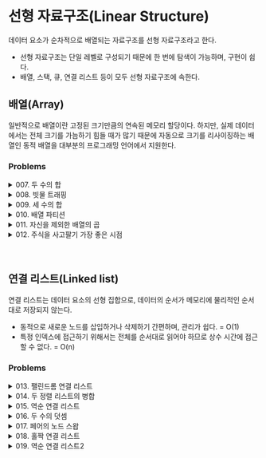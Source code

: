 # 선형 자료구조(Linear Structure)
데이터 요소가 순차적으로 배열되는 자료구조를 선형 자료구조라고 한다.
- 선형 자료구조는 단일 레벨로 구성되기 때문에 한 번에 탐색이 가능하며, 구현이 쉽다.
- 배열, 스택, 큐, 연결 리스트 등이 모두 선형 자료구조에 속한다.

## 배열(Array)
일반적으로 배열이란 고정된 크기만큼의 연속된 메모리 할당이다. 하지만, 실제 데이터에서는 전체 크기를 가늠하기 힘들 때가 많기 때문에 자동으로 크기를 리사이징하는 배열인 동적 배열을 대부분의 프로그래밍 언어에서 지원한다.

### Problems

<details>
<summary>007. 두 수의 합</summary>
<div markdown='1'>

---
1. 브루드 포스(Brute-Force)로 계산
```python
def twoSum(self, nums: List[int], target: int) -> List[int]:
    for i in range(len(nums)):
        for j in range(i + 1, len(nums)):
            if nums[i] + nums[j] == target:
                return [i, j]

```
- 2중 for문을 통한 완전탐색
- 시간복잡도가 크다.

2. in을 이용한 탐색
```python
def twoSum(self, nums: List[int], target: int) -> List[int]:
    for i, n in enumerate(nums):
        complement = target - n
        if complement in nums[i+1: ]:
            return [nums.index(n), nums[i+1: ].index(complement) + (i + 1)]
```
- 모든 조합을 비교하지 않고 정답에서 첫 번째 뺀 값 target - n이 존재하는 지 탐색한다.
- 2중 for문을 통한 완전탐색보다 더 훨씬 더 빨리 동작한다.

3. 첫 번째 수를 뺀 결과 키 조회
```python
def twoSum(self, nums: List[int], target: int) -> List[int]:
    nums_map = {}
    # 키와 값을 바꿔서 딕셔너리로 저장
    for i, num in enumerate(nums):
        nums_map[num] = i
    
    # 타겟에서 첫 번째 수를 뺀 결과를 키로 조회
    for i, num in enumerate(nums):
        if target - num in nums_map and i != nums_map[target - num]:
            return [i, nums_map[target - num]]
```
- 딕셔너리로 저장하여 조회할 때에 발생하는 시간복잡도를 줄인다.

4. 조회 구조 개선
```python
def twoSum(self, nums: List[int], target: int) -> List[int]:
    nums_map = {}
    # 하나의 for 문으로 통합
    for i, num in enumerate(nums):
        if target - num in nums_map:
            return [nums_map[target - num], i]
        nums_map[num] = i
```

5. 투 포인터 이용
```python
class Solution:
    def twoSum(self, nums: List[int], target: int) -> List[int]:
        idx_nums = [[num, idx] for idx, num in enumerate(nums)]
        idx_nums.sort(key=lambda x: x[0])
        
        left, right = 0, len(nums) - 1
        while left < right:
            if idx_nums[left][0] + idx_nums[right][0] == target:
                return [idx_nums[left][1], idx_nums[right][1]]
            elif idx_nums[left][0] + idx_nums[right][0] < target:
                left += 1
            else:
                right -= 1
```
- 투 포인터를 이용하기 위해 정렬이 필요하다는 점을 확인하고, 정렬로 인해 발생하는 인덱스 섞임에 대응한다. 
---
</div>
</details>


<details>
<summary>008. 빗물 트래핑</summary>
<div markdown='1'>

---
1. 투 포인터를 최대로 이동
```python
def trap(self, height: List[int]) -> int:
    if not height:
        return 0
    
    volume = 0
    left, right = 0, len(height) - 1
    left_max, right_max = height[left], height[right]

    while left < right:
        left_max, right_max = max(height[left], left_max), max(height[right], right_max)
        # 더 높은 쪽을 향해 투 포인터 이동
        if left_max <= right_max:
            volume += left_max - height[left]
            left += 1
        else:
            volume += right_max - height[right]
            right -= 1

    return volume
```
- 가장 높이가 높은 막대를 찾아본다. 막대의 높고 낮음과는 무관하게 해당 막대는 그저 왼쪽과 오른쪽을 가르는 장벽 역할을 해준다.
- 좌우 기둥 최대 높이가 현재 높이와의 차이만큼 물 높이를 더해준다.

2. 스택 쌓기
```python
def trap(self, height: List[int]) -> int:
    stack = []
    volume = 0

    for i in range(len(height)):
        # 변곡점을 만나는 경우
        while stack and height[i] > height[stack[-1]]:
            # 스택에서 꺼낸다
            top = stack.pop()
            if not len(stack):
                break

            # 이전과의 차이만큼 물 높이 처리
            distance = i - stack[-1] - 1
            waters = min(height[i], height[stack[-1]]) - height[top]

            volume += distance * waters

        stack.append(i)
    return volume
```
- 스택을 쌓으면서 현재 높이가 이전 높이보다 높을 때, 즉 꺽이는 부분 변곡점을 기준으로 격차만큼 물 높이를 채워준다.
---
</div>
</details>


<details>
<summary>009. 세 수의 합</summary>
<div markdown='1'>

---
1. 투 포인터로 합 계산
```python
def threeSum(self, nums: List[int]) -> List[List[int]]:
    results = []
    nums.sort()

    for i in range(len(nums) - 2):
        # 중복된 값 건너뛰기
        if i > 0 and nums[i] == nums[i - 1]:
            continue
        
        # 간격을 좁혀가며 합 sum 계산
        left, right = i + 1, len(nums) - 1
        while left < right:
            sum = nums[i] + nums[left] + nums[right]
            if sum < 0:
                left += 1
            elif sum > 0:
                right -= 1
            else:
                # sum = 0인 경우이므로 정답 및 스킵 처리
                results.append([nums[i], nums[left], nums[right]])

                while left < right and nums[left] == nums[left + 1]:
                    left += 1
                while left < right and nums[right] == nums[right - 1]:
                    right -= 1
                left += 1
                right -= 1
                
    return results
```
- i의 지점을 고정해둔 뒤, i + 1 부터 마지막 지점까지의 범위에서 투 포인터를 활용하여 합을 계산한다.
- 포인터의 양옆이 동일한 값이 있을 수 있으므로 반복해서 스킵처리 해준다.
---
</div>
</details>


<details>
<summary>010. 배열 파티션</summary>
<div markdown='1'>

---
1. 오름차순 풀이
```python
def arrayPairSum(self, nums: List[int]) -> int:
    sum = 0
    pair = []
    nums.sort()

    for n in nums:
        # 앞에서부터 오름차순으로 페어를 만들어 합 계산
        pair.append(n)
        if len(pair) == 2:
            sum += min(pair)
            pair = []

    return sum
```
- 페어의 min()을 합산했을 때 최대를 만드는 것은 결국 min()이 되도록 커야 한다는 뜻이기 때문에 오름차순으로 정렬하여 접근한다.

2. 짝수 번째 값 계싼
```python
def arrayPairSum(self, nums: List[int]) -> int:
    sum = 0
    nums.sort()

    for i, n in enumerate(nums):
        # 짝수 번째 값의 합 계산
        if i % 2 == 0:
            sum += n
    
    return sum
```
- 정렬된 상태에서는 짝수 번째에 항상 작은 값이 위치하기 때문에 짝수 번째 값을 더하면 된다.

3. 파이썬다운 방식
```python
def arrayPairSum(self, nums: List[int]) -> int:
    return sum(sorted(nums)[::2])
```
- 슬라이싱 구문[::2]을 사용해서 짝수 번째를 계산한다.
---
</div>
</details>


<details>
<summary>011. 자신을 제외한 배열의 곱</summary>
<div markdown='1'>

---
1. 왼쪽 곱셈 결과에 오른쪽 값을 차례대로 곱셈
```python
class Solution:
    def productExceptSelf(self, nums: List[int]) -> List[int]:
        out = []
        p = 1
        # 왼쪽 곱셈
        for i in range(len(nums)):
            out.append(p)
            p *= nums[i]
        
        p = 1
        # 왼쪽 곱셈 결과에 오른쪽 값을 차례대로 곱셈
        for i in range(len(nums) - 1, 0 - 1, -1):
            out[i] *= p
            p *= nums[i]
            
        return out
```
---
</div>
</details>


<details>
<summary>012. 주식을 사고팔기 가장 좋은 시점</summary>
<div markdown='1'>

---
1. 저점과 현재 값과의 차이 계산
```python
import sys

def maxProfit(self, prices: List[int]) -> int:
    profit = 0
    min_price = sys.maxsize

    # 최솟값과 최댓값을 계속 갱신
    for price in prices:
        min_price = min(min_price, price)
        profit = max(profit, price - min_price)
    
    return profit
```
---
</div>
</details>

</br>
</br>

## 연결 리스트(Linked list)
연결 리스트는 데이터 요소의 선형 집합으로, 데이터의 순서가 메모리에 물리적인 순서대로 저장되지 않는다.
- 동적으로 새로운 노드를 삽입하거나 삭제하기 간편하며, 관리가 쉽다. = O(1)
- 특정 인덱스에 접근하기 위해서는 전체를 순서대로 읽어야 하므로 상수 시간에 접근할 수 없다. = O(n)

### Problems
<details>
<summary>013. 팰린드롬 연결 리스트</summary>
<div markdown='1'>

---
1. 리스트 변환
```python
def isPalindrome(self, head: Optional[ListNode]) -> bool:
    q: List = []

    if not head:
        return True
    
    node = head
    # 리스트 변환
    while node is not None:
        q.append(node.val)
        node = node.next

    # 팰린드롬 판별
    while len(q) > 1:
        if q.pop(0) != q.pop():
            return False
    
    return True
```
- 연결 리스트 입력값을 파이썬의 리스트로 변환하여 풀이

2. Deque를 이용한 최적화
```python
from collections import deque

def isPalindrome(self, head: Optional[ListNode]) -> bool:
    q: Deque = deque()

    if not head:
        return True
    
    node = head
    # 리스트 변환
    while node is not None:
        q.append(node.val)
        node = node.next

    # 팰린드롬 판별
    while len(q) > 1:
        if q.popleft() != q.pop():
            return False
    
    return True
```

3. 런너를 이용한 풀이
```python
def isPalindrome(self, head: Optional[ListNode]) -> bool:
    rev = None
    slow = fast = head
    
    # 런너를 이용해 역순 연결 리스트 구성
    while fast and fast.next:
        fast = fast.next.next
        rev, rev.next, slow = slow, rev, slow.next # 다중 할당
    
    if fast:
        slow = slow.next
    
    # 팰린드롬 여부 확인
    while rev and rev.val == slow.val:
        slow, rev = slow.next, rev.next
    
    return not rev
```
- 속도가 다른 두 런너를 설정해서 빠른 런너가 끝에 도달했을 때, 느린 런너가 정확히 중간 지점에 도달하게 한다.
- 느린 런너는 역순으로 연결 리스트를 만든다. 빠른 런너가 도착했을 때, 느린 런너는 나머지 이동 경로와 역순으로 만든 연결 리스트를 비교한다.
---
</div>
</details>


<details>
<summary>014. 두 정렬 리스트의 병합</summary>
<div markdown='1'>

---
1. 재귀 구조로 연결
```python
def mergeTwoLists(self, list1: Optional[ListNode], list2: Optional[ListNode]) -> Optional[ListNode]:
    if (not list1) or (list2 and list1.val > list2.val):
        list1, list2 = list2, list1
    if list1:
        list1.next = self.mergeTwoLists(list1.next, list2)
    return list1
```
- 먼저, list1과 list2의 값을 비교해 작은 값이 왼쪽에 오게 하고, next는 그다음 값이 엮이도록 재귀 호출한다.
---
</div>
</details>


<details>
<summary>015. 역순 연결 리스트</summary>
<div markdown='1'>

---
1. 재귀 구조로 뒤집기
```python
def reverseList(self, head: Optional[ListNode]) -> Optional[ListNode]:

    def reverse(node: ListNode, prev: ListNode = None):
        if not node:
            return prev
        next, node.next = node.next, prev
        return reverse(next, node)

    return reverse(head)
```
- 다음 노드 next와 현재 노드 node를 파라미터로 지정한 함수를 재귀 호출한다.
- node.next에는 이전 prev 리스트를 계속 연결해주면서 node가 None이 될 때까지 재귀호출하면 마지막에는 백트래킹되면서 연결 리스트가 거꾸로 연결된다.

2. 반복 구조로 뒤집기
```python
def reverseList(self, head: Optional[ListNode]) -> Optional[ListNode]:
    node, prev = head, None

    while node:
        next, node.next = node.next, prev
        prev, node = node, next

    return prev
```
---
</div>
</details>


<details>
<summary>016. 두 수의 덧셈</summary>
<div markdown='1'>

---
1. 자료형 변환
```python
# 연결 리스트 뒤집기
def reverseList(self, head: ListNode) -> ListNode:
        node, prev = head, None

        while node:
            next, node.next = node.next, prev
            prev, node = node, next
        
        return prev

# 연결 리스트를 파이썬 리스트로 변환
def toList(self, node: List) -> List:
    to_list: List = []
    while node:
        to_list.append(node.val)
        node = node.next
    return to_list

# 파이썬 리스트를 연결 리스트로 변환
def toReversedLinkedList(self, result: str) -> ListNode:
    prev: ListNode = None
    for r in result:
        node = ListNode(r)
        node.next = prev
        prev = node

    return node

# 두 연결 리스트의 덧셈
def addTwoNumbers(self, l1: Optional[ListNode], l2: Optional[ListNode]) -> Optional[ListNode]:
    a = self.toList(self.reverseList(l1))
    b = self.toList(self.reverseList(l2))

    resultStr = int(''.join(str(e) for e in a)) + \
                int(''.join(str(e) for e in b))
            
    # 최종 계산 결과 연결 리스트 반환
    return self.toReversedLinkedList(str(resultStr))
```
- 역순으로 된 연결 리스트를 뒤집는다.
- 연결 리스트를 파이썬 리스트로 변환한다.
- 파이썬 리스트를 연결 리스트로 변환한다.

2. 전가산기(Full Adder) 구현
```python
def addTwoNumbers(self, l1: Optional[ListNode], l2: Optional[ListNode]) -> Optional[ListNode]:
    root = head = ListNode(0)

    carry = 0
    while l1 or l2 or carry:
        sum = 0
        # 두 입력값의 합 계산
        if l1:
            sum += l1.val
            l1 = l1.next
        if l2:
            sum += l2.val
            l2 = l2.next
        
        # 몫(자리올림수)과 나머지(값) 계산
        carry, val = divmod(sum + carry, 10)
        head.next = ListNode(val)
        head = head.next
    
    return root.next
```

---
</div>
</details>


<details>
<summary>017. 페어의 노드 스왑</summary>
<div markdown='1'>

---
1. 값만 교환
```python
def swapPairs(self, head: Optional[ListNode]) -> Optional[ListNode]:
    cur = head

    while cur and cur.next:
        # 값만 교환
        cur.val, cur.next.val = cur.next.val, cur.val
        cur = cur.next.next

    return head
```

2. 반복 구조로 스왑
```python
def swapPairs(self, head: Optional[ListNode]) -> Optional[ListNode]:
    root = prev = ListNode(None)
    prev.next = head
    while head and head.next:
        # b가 a(head)를 가리키도록 할당
        b = head.next
        head.next = b.next
        b.next = head

        # prev가 b를 가리키도록 할당
        prev.next = b

        # 다음번 비교를 위해 이동
        head = head.next
        prev = prev.next.next
    
    return root.next
```

3. 재귀 구조로 스왑
```python
def swapPairs(self, head: Optional[ListNode]) -> Optional[ListNode]:
    if head and head.next:
        p = head.next
        # 스왑된 값 리턴 받음
        head.next = self.swapPairs(p.next)
        p.next = head
        return p
    return head
```

---
</div>
</details>


<details>
<summary>018. 홀짝 연결 리스트</summary>
<div markdown='1'>

---
1. 반복 구조로 홀짝 노드 처리
```python
def oddEvenList(self, head: Optional[ListNode]) -> Optional[ListNode]:
    # 예외 처리
    if head is None:
        return None
    
    odd = head
    even = head.next
    even_head = head.next

    # 반복하면서 홀짝 노드 처리
    while even and even.next:
        odd.next, even.next = odd.next.next, even.next.next
        odd, even = odd.next, even.next
    
    # 홀수 노드의 마지막을 짝수 헤드로 연결
    odd.next = even_head
    return head
```
---
</div>
</details>


<details>
<summary>019. 역순 연결 리스트2</summary>
<div markdown='1'>

---
1. 반복 구조로 노드 뒤집기
```python
def reverseBetween(self, head: Optional[ListNode], left: int, right: int) -> Optional[ListNode]:
    # 예외 처리
    if not head or left == right:
        return head
    
    root = start = ListNode(None)
    root.next = head

    # start, end 지정
    for _ in range(left - 1):
        start = start.next
    end = start.next

    # 반복하면서 노드 차례대로 뒤집기
    for _ in range(right - left):
        tmp, start.next, end.next = start.next, end.next, end.next.next
        start.next.next = tmp
    return root.next
```

---
</div>
</details>